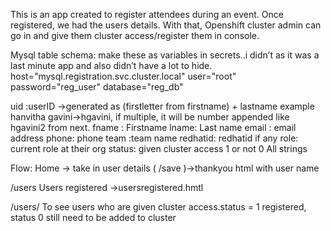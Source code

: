 
This is an app created to register attendees during an event. 
Once registered, we had the users details. With that, Openshift cluster admin can go in and give them cluster access/register them in console. 

Mysql table schema:
make these as variables in secrets..i didn’t as it was a last minute app and also didn’t have a lot to hide.
host="mysql.registration.svc.cluster.local"
user="root"
password="reg_user"
database="reg_db"


uid :userID ->generated as (firstletter from firstname) + lastname example hanvitha gavini->hgavini, if multiple, it will be number appended like hgavini2 from next.
fname : Firstname
lname: Last name
email : email address 
phone: phone
team :team name
redhatid: redhatid if any
role: current role at their org
status: given cluster access 1 or not 0
All strings

Flow:
Home -> take in user details (  /save )->thankyou html with user name

/users
Users registered ->usersregistered.hmtl

/users/<status>
To see users who are given cluster access.status = 1 registered, status 0 still need to be added to cluster



